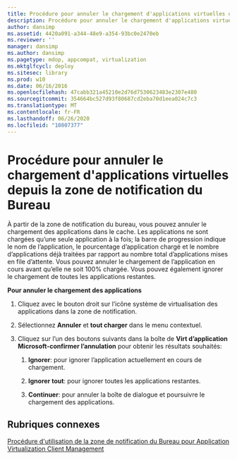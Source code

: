 ```yaml
---
title: Procédure pour annuler le chargement d'applications virtuelles depuis la zone de notification du Bureau
description: Procédure pour annuler le chargement d'applications virtuelles depuis la zone de notification du Bureau
author: dansimp
ms.assetid: 4420a091-a344-48e9-a354-93bc0e2470eb
ms.reviewer: ''
manager: dansimp
ms.author: dansimp
ms.pagetype: mdop, appcompat, virtualization
ms.mktglfcycl: deploy
ms.sitesec: library
ms.prod: w10
ms.date: 06/16/2016
ms.openlocfilehash: 47cabb321a45210e2d76d7530623483e2307e480
ms.sourcegitcommit: 354664bc527d93f80687cd2eba70d1eea024c7c3
ms.translationtype: MT
ms.contentlocale: fr-FR
ms.lasthandoff: 06/26/2020
ms.locfileid: "10807377"
---
```

# Procédure pour annuler le chargement d'applications virtuelles depuis la zone de notification du Bureau


À partir de la zone de notification du bureau, vous pouvez annuler le chargement des applications dans le cache. Les applications ne sont chargées qu’une seule application à la fois; la barre de progression indique le nom de l’application, le pourcentage d’application chargé et le nombre d’applications déjà traitées par rapport au nombre total d’applications mises en file d’attente. Vous pouvez annuler le chargement de l’application en cours avant qu’elle ne soit 100% chargée. Vous pouvez également ignorer le chargement de toutes les applications restantes.

**Pour annuler le chargement des applications**

1.  Cliquez avec le bouton droit sur l’icône système de virtualisation des applications dans la zone de notification.

2.  Sélectionnez **Annuler** et **tout charger** dans le menu contextuel.

3.  Cliquez sur l’un des boutons suivants dans la boîte de **Virt d’application Microsoft-confirmer l’annulation** pour obtenir les résultats souhaités:

    1.  **Ignorer**: pour ignorer l’application actuellement en cours de chargement.

    2.  **Ignorer tout**: pour ignorer toutes les applications restantes.

    3.  **Continuer**: pour annuler la boîte de dialogue et poursuivre le chargement des applications.

## Rubriques connexes


[Procédure d'utilisation de la zone de notification du Bureau pour Application Virtualization Client Management](how-to-use-the-desktop-notification-area-for-application-virtualization-client-management.md)

 

 





